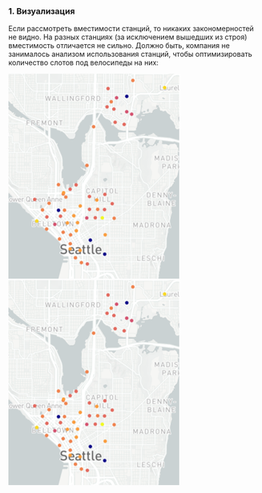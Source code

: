 ### 1. Визуализация

Если рассмотреть вместимости станций, то никаких закономерностей не видно. На разных станциях (за исключением вышедших из строя) вместимость отличается не сильно. Должно быть, компания не занималось анализом использования станций, чтобы оптимизировать количество слотов под велосипеды на них:

![Alt text](https://github.com/Artur-mipt/bike_sharing/blob/master/images/capacity.PNG?raw=true "Title")
<img src='images/capacity.png'>
